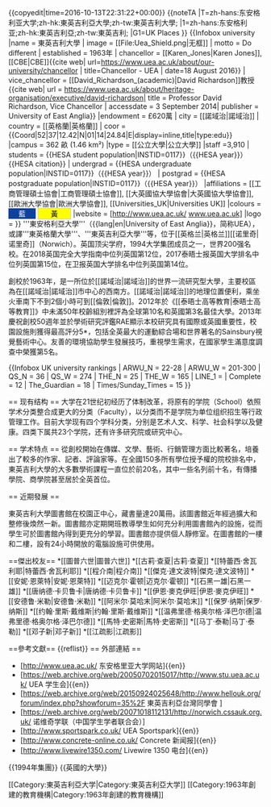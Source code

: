 {{copyedit|time=2016-10-13T22:31:22+00:00}}
{{noteTA
|T=zh-hans:东安格利亚大学;zh-hk:東英吉利亞大學;zh-tw:東英吉利大學;
|1=zh-hans:东安格利亚;zh-hk:東英吉利亞;zh-tw:東英吉利;
|G1=UK Places
}}
{{Infobox university
|name               = 東英吉利大學
| image         = [[File:Uea_Shield.png|无框]]
| motto              = Do different
| established        = 1963年
| chancellor         = [[Karen_Jones|Karen Jones]], [[CBE|CBE]]<ref name="uea">{{cite web| url=https://www.uea.ac.uk/about/our-university/chancellor | title=Chancellor - UEA | date=18 August 2016}}</ref>
| vice_chancellor    = [[David_Richardson_(academic)|David Richardson]]教授<ref>{{cite web| url = https://www.uea.ac.uk/about/heritage-organisation/executive/david-richardson| title = Professor David Richardson, Vice Chancellor | accessdate = 3 September 2014| publisher = University of East Anglia}}</ref>
|endowment = £620萬
| city            =   [[諾域治|諾域治]]
| country         = [[英格蘭|英格蘭]]
| coor            = {{Coord|52|37|12.42|N|01|14|24.84|E|display=inline,title|type:edu}}
|campus             = 362 畝 (1.46 km²)
|type               = [[公立大學|公立大學]]
|staff              =3,910
| students       = {{HESA student population|INSTID=0117}}（{{HESA year}}）<ref name="HESA citation">{{HESA citation}}</ref>
| undergrad      = {{HESA undergraduate population|INSTID=0117}}（{{HESA year}}）<ref name="HESA citation"/>
| postgrad       = {{HESA postgraduate population|INSTID=0117}}（{{HESA year}}）<ref name="HESA citation"/>
|affiliations       = [[工商管理碩士協會|工商管理碩士協會]], [[大英國協大學協會|大英國協大學協會]], [[歐洲大學協會|歐洲大學協會]], [[Universities_UK|Universities UK]]
|colours            = <span style="background-color:#0E419C;border:1px;color:#FFFFFF;padding:2px 20px">藍</span> <span style="background-color:#FFFF00;border:1px solid #CCC;color:#000000;padding:2px 25px">黃</span>
|website            = [http://www.uea.ac.uk/ www.uea.ac.uk]
|logo               = 
}}
'''東安格利亞大學'''（{{lang|en|University of East Anglia}}，简称UEA），或譯'''東英格蘭大學'''、'''東英吉利亞大學'''等，位于[[英格兰|英格兰]][[诺里奇|诺里奇]]（Norwich）。英国顶尖学府，1994大学集团成员之一，世界200强名校。在2018英国完全大学指南中位列英国第12位，2017泰晤士报英国大学排名中位列英国第15位，在卫报英国大学排名中位列英国第14位。

創校於1963年，是一所位於[[諾域治|諾域治]]的世界一流研究型大學，主要校區為在[[諾域治|諾域治]]市中心的西南方。[[諾域治|諾域治]]的地理位置便利，乘坐火車南下不到2個小時可到[[倫敦|倫敦]]。2012年於《[[泰晤士高等教育|泰晤士高等教育]]》中未滿50年校齡組別裡評為全球第10名和英國第3名最佳大學。2013年慶祝創校50週年並於學術研究評鑑RAE顯示本校研究具有國際或英國重要性，校園設施則獲得最高評分5*，包括全英最大的運動綜合場和世界著名的Sainsbury視覺藝術中心。友善的環境協助學生發展技巧，重視學生需求，在國家學生滿意度調查中榮獲第5名。

{{Infobox UK university rankings
| ARWU_N       = 22-28
| ARWU_W       = 201-300
| QS_N         = 36
| QS_W         = 274
| THE_N        = 25
| THE_W        = 165
| LINE_1       = 
| Complete = 12
| The_Guardian  = 18
| Times/Sunday_Times = 15
}}

== 现有结构 ==
大学在21世纪初经历了体制改革，将原有的学院（School）依照学术分类整合成更大的分类（Faculty），以分类而不是学院为单位组织招生等行政管理工作。目前大学现有四个学科分类，分别是艺术人文、科学、社会科学以及健康。四类下属共23个学院，还有许多研究院或研究中心。

== 学术特点 ==
從創校開始在傳媒、文學、藝術、行銷管理方面比較著名，培養出了較多的作家、記者、評論家等。在全國150多所有學位授予權的院校排名中，東英吉利大學的大多數學術課程一直位於前20名，其中一些名列前十名，有傳播學院、商學院甚至居於全英首位。

== 近期發展 ==

東英吉利大學圖書館在校園正中心，藏書量達20萬冊。該圖書館近年經過擴大和整修後煥然一新。圖書館亦定期開班教導學生如何充分利用圖書館內的設施，從而學生可於圖書館內得到更充分的學習。圖書館亦提供個人靜修室。在圖書館的一樓和二樓，設有24小時開放的電腦設施可供使用。

==傑出校友==
*[[圖普六世|圖普六世]]
*[[古莉·查夏|古莉·查夏]]
*[[特蕾西·舍瓦利耶|特蕾西·舍瓦利耶]]
*[[程介南|程介南]]
*[[傑克·達文波特|傑克·達文波特]]
*[[安妮·恩萊特|安妮·恩萊特]]
*[[迈克尔·霍顿|迈克尔·霍顿]]
*[[石黑一雄|石黑一雄]]
*[[唐纳德·卡贝鲁卡|唐纳德·卡贝鲁卡]]
*[[伊恩·麥克伊旺|伊恩·麥克伊旺]]
*[[安德鲁·米勒|安德鲁·米勒]]
*[[阿米尔·莫哈末|阿米尔·莫哈末]]
*[[保罗·纳斯|保罗·纳斯]]
*[[约翰·里斯·戴维斯|约翰·里斯·戴维斯]]
*[[温弗里德·格奥尔格·泽巴尔德|温弗里德·格奥尔格·泽巴尔德]]
*[[馬特·史密斯|馬特·史密斯]]
*[[马丁·泰勒|马丁·泰勒]]
*[[邓子新|邓子新]]
*[[江疏影|江疏影]]

==參考文獻==
{{reflist}}
== 外部連結 ==
* [http://www.uea.ac.uk/ 东安格里亚大学网站]{{en}}
* [https://web.archive.org/web/20050702015017/http://www.stu.uea.ac.uk/ UEA 学生会]{{en}}
* [https://web.archive.org/web/20150924025648/http://www.hellouk.org/forum/index.php?showforum=35%2F 東英吉利亞台灣同學會 ]
* [https://web.archive.org/web/20071018112131/http://norwich.cssauk.org.uk/ 诺维奇学联（中国学生学者联合会）]
* [http://www.sportspark.co.uk/ UEA Sportspark]{{en}}
* [http://www.concrete-online.co.uk/ Concrete 新闻报]{{en}}
* [http://www.livewire1350.com/ Livewire 1350 电台]{{en}}

{{1994年集團}}
{{英國的大學}}

[[Category:東英吉利亞大学|Category:東英吉利亞大学]]
[[Category:1963年創建的教育機構|Category:1963年創建的教育機構]]